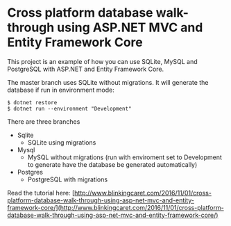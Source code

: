 # Cross platform database walk-through using ASP.NET MVC and Entity Framework Core

This project is an example of how you can use SQLite, MySQL and PostgreSQL with ASP.NET and Entity Framework Core.

The master branch uses SQLite without migrations. It will generate the database if run in environment mode:

    $ dotnet restore
    $ dotnet run --environment "Development"

There are three branches

 - Sqlite
   - SQLite using migrations
 - Mysql 
   - MySQL without migrations (run with enviroment set to Development to generate have the database be generated automatically)
 - Postgres
   - PostgreSQL with migrations

Read the tutorial here: [http://www.blinkingcaret.com/2016/11/01/cross-platform-database-walk-through-using-asp-net-mvc-and-entity-framework-core/](http://www.blinkingcaret.com/2016/11/01/cross-platform-database-walk-through-using-asp-net-mvc-and-entity-framework-core/) 
